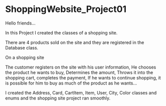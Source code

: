 # ShoppingWebsite_Project01
Hello friends...

In this Project I created the classes of a shopping site.


There are 4 products sold on the site and they are registered in the Database class.

On a shopping site

The customer registers on the site with his user information,
He chooses the product he wants to buy,
Determines the amount,
Throws it into the shopping cart,
completes the payment,
If he wants to continue shopping, it is possible for him to buy as much of the product as he wants...

I created the
Address,
Card,
CartItem,
Item,
User,
City,
Color 
classes and enums and the shopping site project ran smoothly.
